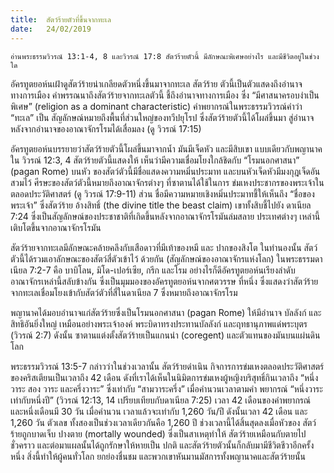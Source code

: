 ```yaml
---
title:  สัตว์ร้ายตัวที่ขึ้นจากทะเล
date:   24/02/2019
---
```


`อ่านพระธรรมวิวรณ์ 13:1-4, 8 และวิวรณ์ 17:8 สัตว์ร้ายตัวนี้ มีลักษณะพิเศษอย่างไร และมีชีวิตอยู่ในช่วงใด`

อัครทูตยอห์นเฝ้าดูสัตว์ร้ายน่าเกลียดตัวหนึ่งขึ้นมาจากทะเล สัตว์ร้าย ตัวนี้เป็นตัวแสดงถึงอำนาจทางการเมือง คำพรรณนาถึงสัตว์ร้ายจากทะเลตัวนี้ ชี้ถึงอำนาจทางการเมือง ซึ่ง “มีศาสนาครอบงำเป็นพิเศษ” (religion as a dominant characteristic) คำพยากรณ์ในพระธรรมวิวรณ์คำว่า “ทะเล” เป็น สัญลักษณ์หมายถึงพื้นที่ส่วนใหญ่ของทวีปยุโรป ซึ่งสัตว์ร้ายตัวนี้ได้โผล่ขึ้นมา สู่อำนาจหลังจากอำนาจของอาณาจักรโรมได้เสื่อมลง (ดู วิวรณ์ 17:15)

อัครทูตยอห์นบรรยายว่าสัตว์ร้ายตัวนี้โผล่ขึ้นมาจากน้ำ มันมีเจ็ดหัว และมีสิบเขา แบบเดียวกับพญานาคใน วิวรณ์ 12:3, 4 สัตว์ร้ายตัวนี้แสดงให้ เห็นว่ามีความเชื่อมโยงใกล้ชิดกับ “โรมนอกศาสนา” (pagan Rome) บนหัว ของสัตว์ตัวนี้มีชื่อแสดงความหมิ่นประมาท และบนหัวเจ็ดหัวมีมงกุฎเจ็ดอัน สวมไว้ ศีรษะของสัตว์ตัวนี้หมายถึงอาณาจักรต่างๆ ที่ซาตานได้ใช้ในการ ข่มเหงประชากรของพระเจ้าในตลอดประวัติศาสตร์ (ดู วิวรณ์ 17:9-11) ส่วน ชื่อมีความหมายเชิงหมิ่นประมาทชี้ให้เห็นถึง “ชื่อของพระเจ้า” ซึ่งสัตว์ร้าย อ้างสิทธิ์ (the divine title the beast claim) เขาทั้งสิบชี้ไปยัง ดาเนียล 7:24 ซึ่งเป็นสัญลักษณ์ของประชาชาติที่เกิดขึ้นหลังจากอาณาจักรโรมันล่มสลาย ประเทศต่างๆ เหล่านี้เติบโตขึ้นจากอาณาจักรโรมัน

สัตว์ร้ายจากทะเลมีลักษณะคล้ายคลึงกับเสือดาวที่มีเท้าของหมี และ ปากของสิงโต ในทำนองนั้น สัตว์ตัวนี้ได้รวมเอาลักษณะของสัตว์สี่ตัวเข้าไว้ ด้วยกัน (สัญลักษณ์ของอาณาจักรแห่งโลก) ในพระธรรมดาเนียล 7:2-7 คือ บาบิโลน, มิโด-เปอร์เซีย, กรีก และโรม อย่างไรก็ดีอัครทูตยอห์นเรียงลำดับ อาณาจักรเหล่านี้สลับข้างกัน ซึ่งเป็นมุมมองของอัครทูตยอห์นจากศตวรรษ ที่หนึ่ง ซึ่งแสดงว่าสัตว์ร้ายจากทะเลเชื่อมโยงเข้ากับสัตว์ตัวที่สี่ในดาเนียล 7 ซึ่งหมายถึงอาณาจักรโรม

พญานาคได้มอบอำนาจแก่สัตว์ร้ายซึ่งเป็นโรมนอกศาสนา (pagan Rome) ให้มีอำนาจ บัลลังก์ และสิทธิอันยิ่งใหญ่ เหมือนอย่างพระเจ้าองค์ พระบิดาทรงประทานบัลลังก์ และฤทธานุภาพแด่พระบุตร (วิวรณ์ 2:7) ดังนั้น ซาตานแต่งตั้งสัตว์ร้ายเป็นแกนนำ (coregent) และตัวแทนของมันบนแผ่นดิน โลก

พระธรรมวิวรณ์ 13:5-7 กล่าวว่าในช่วงเวลานั้น สัตว์ร้ายดำเนิน กิจการการข่มเหงตลอดประวัติศาสตร์ของคริสเตียนเป็นเวลาถึง 42 เดือน ดังที่เราได้เห็นในนิมิตการข่มเหงผู้หญิงบริสุทธิ์กินเวลาถึง “หนึ่งวาระ สอง วาระ และครึ่งวาระ” ซึ่งเท่ากับ “สามวาระครึ่ง” เมื่อคำนวนเวลาตามคำ พยากรณ์ “หนึ่งวาระเท่ากับหนึ่งปี” (วิวรณ์ 12:13, 14 เปรียบเทียบกับดาเนียล 7:25) เวลา 42 เดือนของคำพยากรณ์ และหนึ่งเดือนมี 30 วัน เมื่อคำนวน เวลาแล้วจะเท่ากับ 1,260 วัน/ปี ดังนั้นเวลา 42 เดือน และ 1,260 วัน ตัวเลข ทั้งสองเป็นช่วงเวลาเดียวกันคือ 1,260 ปี ช่วงเวลานี้ได้สิ้นสุดลงเมื่อหัวของ สัตว์ร้ายถูกบาดเจ็บ ปางตาย (mortally wounded) ซึ่งเป็นสาเหตุทำให้ สัตว์ร้ายเหมือนกับตายไปชั่วคราว และต่อมาแผลนั้นได้ถูกรักษาให้หายเป็น ปกติ และสัตว์ร้ายตัวนั้นก็กลับมามีชีวิตชีวาอีกครั้งหนึ่ง สิ่งนี้ทำให้ผู้คนทั่วโลก ยกย่องชื่นชม และพวกเขาหันมานมัสการทั้งพญานาคและสัตว์ร้ายนั้น